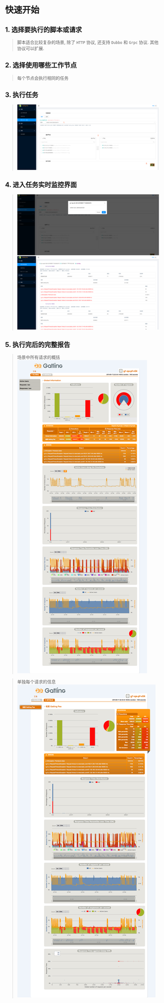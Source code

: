 # 快速开始

## 1. 选择要执行的脚本或请求
> 脚本适合比较复杂的场景, 除了 `HTTP` 协议, 还支持 `Dubbo` 和 `Grpc` 协议. 其他协议可以扩展.

## 2. 选择使用哪些工作节点
> 每个节点会执行相同的任务

## 3. 执行任务

> ![](./images/shoot-01.png)

## 4. 进入任务实时监控界面

> ![](./images/shoot-jump.png)
> ![](./images/shoot-job.png)

## 5. 执行完后的完整报告

> 场景中所有请求的概括
> ![](./images/report-01.png)

> 单独每个请求的信息
> ![](./images/report-02.png)
